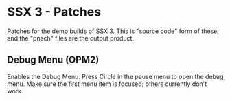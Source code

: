 # SSX 3 - Patches

Patches for the demo builds of SSX 3. This is "source code" form of these, and the "pnach" files are the output product.

## Debug Menu (OPM2)

Enables the Debug Menu. Press Circle in the pause menu to open the debug menu. Make sure the first menu item is focused; others currently don't work.
